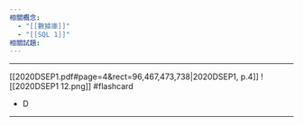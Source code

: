 ```yaml
---
相關概念:
  - "[[數據庫]]"
  - "[[SQL 1]]"
相關試題: 
---
```


---
[[2020DSEP1.pdf#page=4&rect=96,467,473,738|2020DSEP1, p.4]]
![[2020DSEP1 12.png]]
 #flashcard 
- D
---
<!--ID: 1730779830617-->
